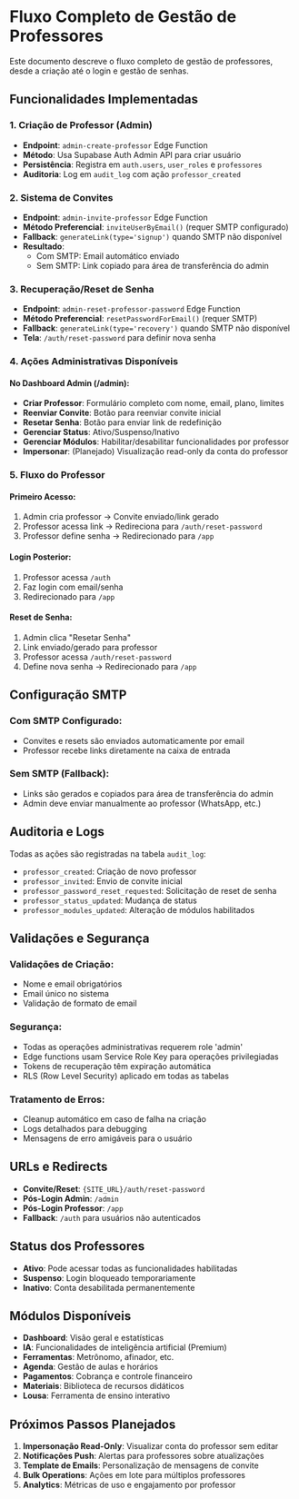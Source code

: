 # Fluxo Completo de Gestão de Professores

Este documento descreve o fluxo completo de gestão de professores, desde a criação até o login e gestão de senhas.

## Funcionalidades Implementadas

### 1. Criação de Professor (Admin)
- **Endpoint**: `admin-create-professor` Edge Function
- **Método**: Usa Supabase Auth Admin API para criar usuário
- **Persistência**: Registra em `auth.users`, `user_roles` e `professores`
- **Auditoria**: Log em `audit_log` com ação `professor_created`

### 2. Sistema de Convites
- **Endpoint**: `admin-invite-professor` Edge Function
- **Método Preferencial**: `inviteUserByEmail()` (requer SMTP configurado)
- **Fallback**: `generateLink(type='signup')` quando SMTP não disponível
- **Resultado**: 
  - Com SMTP: Email automático enviado
  - Sem SMTP: Link copiado para área de transferência do admin

### 3. Recuperação/Reset de Senha
- **Endpoint**: `admin-reset-professor-password` Edge Function
- **Método Preferencial**: `resetPasswordForEmail()` (requer SMTP)
- **Fallback**: `generateLink(type='recovery')` quando SMTP não disponível
- **Tela**: `/auth/reset-password` para definir nova senha

### 4. Ações Administrativas Disponíveis

#### No Dashboard Admin (/admin):
- **Criar Professor**: Formulário completo com nome, email, plano, limites
- **Reenviar Convite**: Botão para reenviar convite inicial
- **Resetar Senha**: Botão para enviar link de redefinição
- **Gerenciar Status**: Ativo/Suspenso/Inativo
- **Gerenciar Módulos**: Habilitar/desabilitar funcionalidades por professor
- **Impersonar**: (Planejado) Visualização read-only da conta do professor

### 5. Fluxo do Professor

#### Primeiro Acesso:
1. Admin cria professor → Convite enviado/link gerado
2. Professor acessa link → Redireciona para `/auth/reset-password`
3. Professor define senha → Redirecionado para `/app`

#### Login Posterior:
1. Professor acessa `/auth`
2. Faz login com email/senha
3. Redirecionado para `/app`

#### Reset de Senha:
1. Admin clica "Resetar Senha"
2. Link enviado/gerado para professor
3. Professor acessa `/auth/reset-password`
4. Define nova senha → Redirecionado para `/app`

## Configuração SMTP

### Com SMTP Configurado:
- Convites e resets são enviados automaticamente por email
- Professor recebe links diretamente na caixa de entrada

### Sem SMTP (Fallback):
- Links são gerados e copiados para área de transferência do admin
- Admin deve enviar manualmente ao professor (WhatsApp, etc.)

## Auditoria e Logs

Todas as ações são registradas na tabela `audit_log`:
- `professor_created`: Criação de novo professor
- `professor_invited`: Envio de convite inicial
- `professor_password_reset_requested`: Solicitação de reset de senha
- `professor_status_updated`: Mudança de status
- `professor_modules_updated`: Alteração de módulos habilitados

## Validações e Segurança

### Validações de Criação:
- Nome e email obrigatórios
- Email único no sistema
- Validação de formato de email

### Segurança:
- Todas as operações administrativas requerem role 'admin'
- Edge functions usam Service Role Key para operações privilegiadas
- Tokens de recuperação têm expiração automática
- RLS (Row Level Security) aplicado em todas as tabelas

### Tratamento de Erros:
- Cleanup automático em caso de falha na criação
- Logs detalhados para debugging
- Mensagens de erro amigáveis para o usuário

## URLs e Redirects

- **Convite/Reset**: `{SITE_URL}/auth/reset-password`
- **Pós-Login Admin**: `/admin`
- **Pós-Login Professor**: `/app`
- **Fallback**: `/auth` para usuários não autenticados

## Status dos Professores

- **Ativo**: Pode acessar todas as funcionalidades habilitadas
- **Suspenso**: Login bloqueado temporariamente
- **Inativo**: Conta desabilitada permanentemente

## Módulos Disponíveis

- **Dashboard**: Visão geral e estatísticas
- **IA**: Funcionalidades de inteligência artificial (Premium)
- **Ferramentas**: Metrônomo, afinador, etc.
- **Agenda**: Gestão de aulas e horários
- **Pagamentos**: Cobrança e controle financeiro
- **Materiais**: Biblioteca de recursos didáticos
- **Lousa**: Ferramenta de ensino interativo

## Próximos Passos Planejados

1. **Impersonação Read-Only**: Visualizar conta do professor sem editar
2. **Notificações Push**: Alertas para professores sobre atualizações
3. **Template de Emails**: Personalização de mensagens de convite
4. **Bulk Operations**: Ações em lote para múltiplos professores
5. **Analytics**: Métricas de uso e engajamento por professor